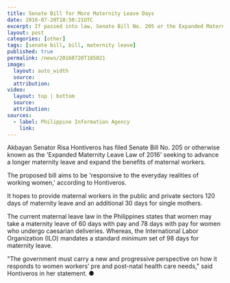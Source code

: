 ```yaml
---
title: Senate Bill for More Maternity Leave Days
date: 2016-07-20T18:50:21UTC
excerpt: If passed into law, Senate Bill No. 205 or the Expanded Maternity Leave Law of 2016 will provide maternal workers more days of maternity leave and additional benefits.
layout: post
categories: [other]
tags: [senate bill, bill, maternity leave]
published: true
permalink: /news/20160720T185021
image:
  layout: auto_width
  source: 
  attribution: 
video:
  layout: top | bottom
  source: 
  attribution:
sources:
  - label: Philippine Information Agency
    link:
---
```


Akbayan Senator Risa Hontiveros has filed Senate Bill No. 205 or otherwise known as the 'Expanded Maternity Leave Law of 2016' seeking to advance a longer maternity leave and expand the benefits of maternal workers.

The proposed bill aims to be 'responsive to the everyday realities of working women,' according to Hontiveros.

It hopes to provide maternal workers in the public and private sectors 120 days of maternity leave and an additional 30 days for single mothers.

The current maternal leave law in the Philippines states that women may take a maternity leave of 60 days with pay and 78 days with pay for women who undergo caesarian deliveries.
Whereas, the International Labor Organization (ILO) mandates a standard _minimum_ set of 98 days for maternity leave.

"The government must carry a new and progressive perspective on how it responds to women workers’ pre and post-natal health care needs," said Hontiveros in her statement.
&#x25cf;
